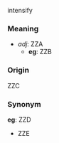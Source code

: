intensify
### Meaning
+ _adj_: ZZA
    + __eg__: ZZB

### Origin

ZZC

### Synonym

__eg__: ZZD

+ ZZE


